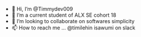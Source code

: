 - 👋 Hi, I’m @Timmydev009
- 👀 I’m a current student of ALX SE cohort 18
- 💞️ I’m looking to collaborate on softwares simplicity 
- 📫 How to reach me ... @timilehin isawumi on slack

<!---
Timmydev009/Timmydev009 is a ✨ special ✨ repository because its `README.md` (this file) appears on your GitHub profile.
You can click the Preview link to take a look at your changes.
--->
